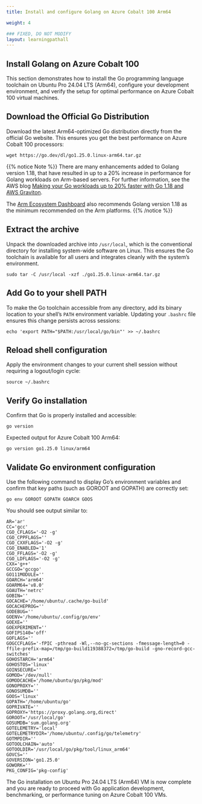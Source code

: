 ```yaml
---
title: Install and configure Golang on Azure Cobalt 100 Arm64

weight: 4

### FIXED, DO NOT MODIFY
layout: learningpathall
---
```


## Install Golang on Azure Cobalt 100 

This section demonstrates how to install the Go programming language toolchain on Ubuntu Pro 24.04 LTS (Arm64), configure your development environment, and verify the setup for optimal performance on Azure Cobalt 100 virtual machines.

## Download the Official Go Distribution

Download the latest Arm64-optimized Go distribution directly from the official Go website. This ensures you get the best performance on Azure Cobalt 100 processors:

```console
wget https://go.dev/dl/go1.25.0.linux-arm64.tar.gz
```

{{% notice Note %}}
There are many enhancements added to Golang version 1.18, that have resulted in up to a 20% increase in performance for Golang workloads on Arm-based servers. For further information, see the AWS blog [Making your Go workloads up to 20% faster with Go 1.18 and AWS Graviton](https://aws.amazon.com/blogs/compute/making-your-go-workloads-up-to-20-faster-with-go-1-18-and-aws-graviton/).

The [Arm Ecosystem Dashboard](https://developer.arm.com/ecosystem-dashboard/) also recommends Golang version 1.18 as the minimum recommended on the Arm platforms.
{{% /notice %}}

## Extract the archive 

Unpack the downloaded archive into `/usr/local`, which is the conventional directory for installing system-wide software on Linux. This ensures the Go toolchain is available for all users and integrates cleanly with the system’s environment.

```console
sudo tar -C /usr/local -xzf ./go1.25.0.linux-arm64.tar.gz
```

## Add Go to your shell PATH

To make the Go toolchain accessible from any directory, add its binary location to your shell’s `PATH` environment variable. Updating your `.bashrc` file ensures this change persists across sessions:

```console
echo 'export PATH="$PATH:/usr/local/go/bin"' >> ~/.bashrc
```

## Reload shell configuration

Apply the environment changes to your current shell session without requiring a logout/login cycle:

```console
source ~/.bashrc
```

## Verify Go installation

Confirm that Go is properly installed and accessible:

```console
go version
```

Expected output for Azure Cobalt 100 Arm64:
```output
go version go1.25.0 linux/arm64
```

## Validate Go environment configuration


Use the following command to display Go’s environment variables and confirm that key paths (such as GOROOT and GOPATH) are correctly set:


```console
go env GOROOT GOPATH GOARCH GOOS
```

You should see output similar to: 

```output
AR='ar'
CC='gcc'
CGO_CFLAGS='-O2 -g'
CGO_CPPFLAGS=''
CGO_CXXFLAGS='-O2 -g'
CGO_ENABLED='1'
CGO_FFLAGS='-O2 -g'
CGO_LDFLAGS='-O2 -g'
CXX='g++'
GCCGO='gccgo'
GO111MODULE=''
GOARCH='arm64'
GOARM64='v8.0'
GOAUTH='netrc'
GOBIN=''
GOCACHE='/home/ubuntu/.cache/go-build'
GOCACHEPROG=''
GODEBUG=''
GOENV='/home/ubuntu/.config/go/env'
GOEXE=''
GOEXPERIMENT=''
GOFIPS140='off'
GOFLAGS=''
GOGCCFLAGS='-fPIC -pthread -Wl,--no-gc-sections -fmessage-length=0 -ffile-prefix-map=/tmp/go-build119388372=/tmp/go-build -gno-record-gcc-switches'
GOHOSTARCH='arm64'
GOHOSTOS='linux'
GOINSECURE=''
GOMOD='/dev/null'
GOMODCACHE='/home/ubuntu/go/pkg/mod'
GONOPROXY=''
GONOSUMDB=''
GOOS='linux'
GOPATH='/home/ubuntu/go'
GOPRIVATE=''
GOPROXY='https://proxy.golang.org,direct'
GOROOT='/usr/local/go'
GOSUMDB='sum.golang.org'
GOTELEMETRY='local'
GOTELEMETRYDIR='/home/ubuntu/.config/go/telemetry'
GOTMPDIR=''
GOTOOLCHAIN='auto'
GOTOOLDIR='/usr/local/go/pkg/tool/linux_arm64'
GOVCS=''
GOVERSION='go1.25.0'
GOWORK=''
PKG_CONFIG='pkg-config'
```
The Go installation on Ubuntu Pro 24.04 LTS (Arm64) VM is now complete and you are ready to proceed with Go application development, benchmarking, or performance tuning on Azure Cobalt 100 VMs.
